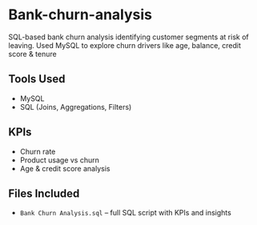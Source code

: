 # Bank-churn-analysis
SQL-based bank churn analysis identifying customer segments at risk of leaving. Used MySQL to explore churn drivers like age, balance, credit score &amp; tenure
## Tools Used
- MySQL
- SQL (Joins, Aggregations, Filters)

## KPIs
- Churn rate
- Product usage vs churn
- Age & credit score analysis

## Files Included
- `Bank Churn Analysis.sql` – full SQL script with KPIs and insights
